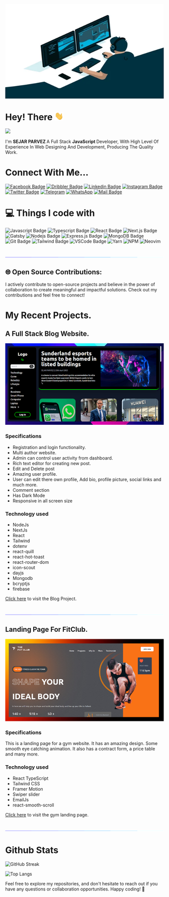 <img src="assets/Banner.webp" width="100%" height="300vh"/>

# Hey! There <img src="assets/hello.gif" width="28px" alt="hi">

![](https://komarev.com/ghpvc/?username=sejarparvez&color=brightgreen)

I'm <b>SEJAR PARVEZ </b> A Full Stack <b> JavaScript </b> Developer, With High Level Of Experience In Web Designing And Development, Producing The Quality Work.

# Connect With Me...

[![Facebook Badge](https://img.shields.io/badge/Facebook-1877F2?style=for-the-badge&logo=facebook&logoColor=white)](https://facebook.com/sejarparvez) [![Dribbler Badge](https://img.shields.io/badge/Dribbble-EA4C89?style=for-the-badge&logo=dribbble&logoColor=white)](https://dribbble.com/sejarparvez) [![Linkedin Badge](https://img.shields.io/badge/LinkedIn-0077B5?style=for-the-badge&logo=linkedin&logoColor=white)](https://www.linkedin.com/in/sejarparvez) [![Instagram Badge](https://img.shields.io/badge/Instagram-E4405F?style=for-the-badge&logo=instagram&logoColor=white)](https://instagram.com/sejarparvez) [![Twitter Badge](https://img.shields.io/badge/Twitter-1DA1F2?style=for-the-badge&logo=twitter&logoColor=white)](https://twitter.com/sejar_parvez) [![Telegram](https://img.shields.io/badge/Telegram-2CA5E0?style=for-the-badge&logo=telegram&logoColor=white)](https://t.me/sejarparvez) [![WhatsApp](https://img.shields.io/badge/WhatsApp-25D366?style=for-the-badge&logo=whatsapp&logoColor=white)](https://wa.me/1798220521) [![Mail Badge](https://img.shields.io/badge/Email-green?style=for-the-badge&logo=gmail&logoColor=white)](mailto:sejarparvez@yahoo.com)

# 💻 Things I code with

![Javascript Badge](https://img.shields.io/badge/-Javascript-F0DB4F?style=for-the-badge&labelColor=black&logo=javascript&logoColor=F0DB4F)
![Typescript Badge](https://img.shields.io/badge/-Typescript-007acc?style=for-the-badge&labelColor=black&logo=typescript&logoColor=007acc)
![React Badge](https://img.shields.io/badge/-React-61DBFB?style=for-the-badge&labelColor=black&logo=react&logoColor=61DBFB)
![Next.js Badge](https://img.shields.io/badge/next.js-000000?style=for-the-badge&logo=nextdotjs&logoColor=white)
![Gatsby](https://img.shields.io/static/v1?style=for-the-badge&message=Gatsby&color=663399&logo=Gatsby&logoColor=FFFFFF&label=)
![Nodejs Badge](https://img.shields.io/badge/-Nodejs-3C873A?style=for-the-badge&labelColor=black&logo=node.js&logoColor=3C873A)
![Express.js Badge](https://img.shields.io/badge/Express.js-000000?style=for-the-badge&logo=express&logoColor=white)
![MongoDB Badge](https://img.shields.io/badge/MongoDB-4EA94B?style=for-the-badge&logo=mongodb&logoColor=white)
![Git Badge](https://img.shields.io/badge/Git-F05032?style=for-the-badge&logo=git&logoColor=white)
![Tailwind Badge](https://img.shields.io/badge/Tailwind%20CSS-092749?style=for-the-badge&logo=tailwindcss&logoColor=06B6D4&labelColor=000000)
![VSCode Badge](https://img.shields.io/badge/Visual_Studio-5C2D91?style=for-the-badge&logo=visual%20studio&logoColor=white)
![Yarn](https://img.shields.io/badge/Yarn-2C8EBB?style=for-the-badge&logo=yarn&logoColor=white)
![NPM](https://img.shields.io/badge/npm-CB3837?style=for-the-badge&logo=npm&logoColor=white)
![Neovim](https://img.shields.io/static/v1?style=for-the-badge&message=Neovim&color=57A143&logo=Neovim&logoColor=FFFFFF&label=)

</br>
<img src='assets/line.gif' alt='line'>
</br>

## 🌐 Open Source Contributions:

I actively contribute to open-source projects and believe in the power of collaboration to create meaningful and impactful solutions. Check out my contributions and feel free to connect!

# My Recent Projects.

## A Full Stack Blog Website.

 <img src="assets/PrimeTech2.jpeg" alt="Blog">

### Specifications

- Registration and login functionality.
- Multi author website.
- Admin can control user activity from dashboard.
- Rich text editor for creating new post.
- Edit and Delete post
- Amazing user profile.
- User can edit there own profile, Add bio, profile picture, social links and much more.
- Comment section
- Has Dark Mode
- Responsive in all screen size

### Technology used

- NodeJs
- NextJs
- React
- Tailwind
- dotenv
- react-quill
- react-hot-toast
- react-router-dom
- icon-scout
- dayjs
- Mongodb
- bcryptjs
- firebase

[Click here](https://primetechblog.netlify.app) to visit the Blog Project.

</br>
<img src='assets/line.gif' alt='line'>
</br>

## Landing Page For FitClub.

<img src='assets/gym.jpg' alt='gym'>

### Specifications

This is a landing page for a gym website. It has an amazing design. Some smooth eye catching animation. It also has a contract form, a price table and many more.

### Technology used

- React TypeScript
- Tailwind CSS
- Framer Motion
- Swiper slider
- EmailJs
- react-smooth-scroll

[Click here](https://gymwebsitefitclub.netlify.app) to visit the gym landing page.

</br>
<img src='assets/line.gif' alt='line'>
</br>

# Github Stats

![GitHub Streak](http://github-readme-streak-stats.herokuapp.com?user=sejarparvez&theme=highcontrast&border_radius=6&mode=weekly&ring=04DD05&stroke=14FF35&fire=FF2400&dates=18FF00&currStreakLabel=FFFFFF&border=FF0000&sideNums=1BFF00)

![Top Langs](https://github-readme-stats.vercel.app/api/top-langs/?username=sejarparvez&layout=compact&theme=dark)

Feel free to explore my repositories, and don't hesitate to reach out if you have any questions or collaboration opportunities. Happy coding! 🚀
